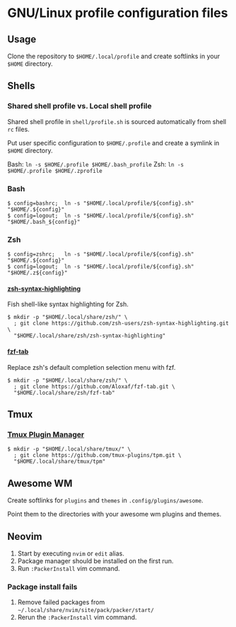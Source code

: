 # GNU/Linux profile configuration files  

## Usage

Clone the repository to `$HOME/.local/profile` and create softlinks in your `$HOME` directory.



## Shells

### Shared shell profile vs. Local shell profile

Shared shell profile in `shell/profile.sh` is sourced automatically from shell `rc` files.

Put user specific configuration to `$HOME/.profile` and create a symlink in `$HOME` directory.

Bash: `ln -s $HOME/.profile $HOME/.bash_profile`
Zsh:  `ln -s $HOME/.profile $HOME/.zprofile`

### Bash

```console
$ config=bashrc;  ln -s "$HOME/.local/profile/${config}.sh" "$HOME/.${config}"
$ config=logout;  ln -s "$HOME/.local/profile/${config}.sh" "$HOME/.bash_${config}"
```

### Zsh

```console
$ config=zshrc;   ln -s "$HOME/.local/profile/${config}.sh" "$HOME/.${config}"
$ config=logout;  ln -s "$HOME/.local/profile/${config}.sh" "$HOME/.z${config}"
```

#### [zsh-syntax-highlighting](https://github.com/zsh-users/zsh-syntax-highlighting)

Fish shell-like syntax highlighting for Zsh.

```console
$ mkdir -p "$HOME/.local/share/zsh/" \
  ; git clone https://github.com/zsh-users/zsh-syntax-highlighting.git \
  "$HOME/.local/share/zsh/zsh-syntax-highlighting"
```

#### [fzf-tab](https://github.com/Aloxaf/fzf-tab)

Replace zsh's default completion selection menu with fzf.

```console
$ mkdir -p "$HOME/.local/share/zsh/" \
  ; git clone https://github.com/Aloxaf/fzf-tab.git \
  "$HOME/.local/share/zsh/fzf-tab"
```

## Tmux

### [Tmux Plugin Manager](https://github.com/tmux-plugins/tpm)

```console
$ mkdir -p "$HOME/.local/share/tmux/" \
  ; git clone https://github.com/tmux-plugins/tpm.git \
  "$HOME/.local/share/tmux/tpm"
```

## Awesome WM

Create softlinks for `plugins` and `themes` in `.config/plugins/awesome`.

Point them to the directories with your awesome wm plugins and themes.

## Neovim

1. Start by executing `nvim` or `edit` alias.
2. Package manager should be installed on the first run.
3. Run `:PackerInstall` vim command.

### Package install fails

1. Remove failed packages from `~/.local/share/nvim/site/pack/packer/start/`
2. Rerun the `:PackerInstall` vim command.
